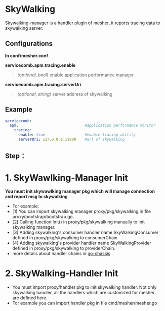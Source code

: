 # SkyWalking

Skywalking-manager is a handler plugin of mesher, it reports tracing data to skywalking server.

## Configurations
**In conf/mesher.conf**

**servicecomb.apm.tracing.enable**
>  *(optional, bool)* enable application performance manager

**servicecomb.apm.tracing.serverUri**
>  *(optional, string)* server address of skywalking

## Example
```yaml
servicecomb:
  apm:                              #application performance monitor
    tracing:
      enable: true                  #enable tracing ability
      serverUri: 127.0.0.1:11800    #url of skywalking 
```
## Step：

# 1. SkyWawlking-Manager Init
**You must init skywawlking manager pkg which will manage connection and report msg to skywalking**
- For example:
- [1] You can import skywalking manager proxy/pkg/skywalking in file proxy/bootstrap/bootstrap.go.
- [2] Calling function Init() in proxy/pkg/skywalking manually to init skywalking manager.
- [3] Adding skywalking's consumer handler name SkyWalkingConsumer defined in proxy/pkg/skywalking to consumerChain.
- [4] Adding skywalking's provider handler name SkyWalkingProvider defined in proxy/pkg/skywalking to providerChain.
- more details about handler chains in [go-chassis](https://github.com/go-chassis/go-chassis#readme)

# 2. SkyWalking-Handler Init
- You must import proxy/handler pkg to init skywalking handler. Not only skywalking handler, all the handlers which are customized for mesher are defined here.
- For example you can import handler pkg in file cmd/mesher/mesher.go

